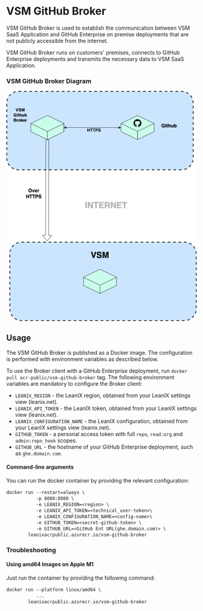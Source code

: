 # VSM GitHub Broker

VSM GitHub Broker is used to establish the communication between VSM SaaS Application and GitHub Enterprise on premise
deployments that are not publicly accessible from the internet.

VSM GitHub Broker runs on customers' premises, connects to GitHub Enterprise deployments and transmits the necessary
data to VSM SaaS Application.

### VSM GitHub Broker Diagram

![github-broker-diagram](docs/VSM_GitHub_Broker.png)

## Usage

The VSM GitHub Broker is published as a Docker image. The configuration is performed with environment variables as
described below.

To use the Broker client with a GitHub Enterprise deployment, run `docker pull acr-public/vsm-github-broker` tag. The following environment variables are mandatory to configure the Broker client:

- `LEANIX_REGION` - the LeanIX region, obtained from your LeanIX settings view (leanix.net).
- `LEANIX_API_TOKEN` - the LeanIX token, obtained from your LeanIX settings view (leanix.net).
- `LEANIX_CONFIGURATION_NAME` - the LeanIX configuration, obtained from your LeanIX settings view (leanix.net).
- `GITHUB_TOKEN` - a personal access token with full `repo`, `read:org` and `admin:repo_hook` scopes.
- `GITHUB_URL` - the hostname of your GitHub Enterprise deployment, such as `ghe.domain.com`.

#### Command-line arguments

You can run the docker container by providing the relevant configuration:

```console
docker run --restart=always \
           -p 8080:8080 \
           -e LEANIX_REGION=<region> \
           -e LEANIX_API_TOKEN=<technical_user-token>\
           -e LEANIX_CONFIGURATION_NAME=<config-name>\
           -e GITHUB_TOKEN=<secret-github-token> \
           -e GITHUB_URL=<GitHub Ent URL(ghe.domain.com)> \
        leanixacrpublic.azurecr.io/vsm-github-broker
```

### Troubleshooting

#### Using amd64 Images on Apple M1

Just run the container by providing the following command:

```console
docker run --platform linux/amd64 \
           ...
        leanixacrpublic.azurecr.io/vsm-github-broker
```
